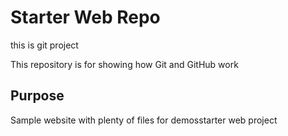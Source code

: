 # Starter Web Repo
this is git project

This repository is for showing how Git and GitHub work

## Purpose

Sample website with plenty of files for demosstarter web project
